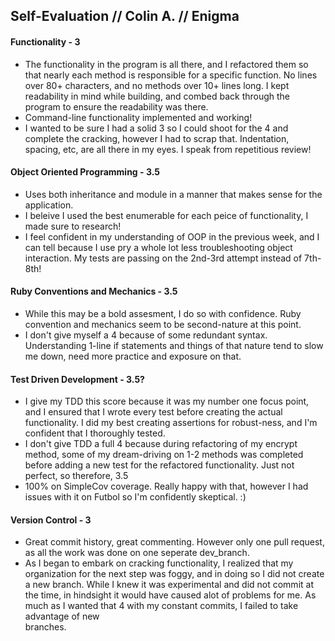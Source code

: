 ## Self-Evaluation // Colin A. // Enigma

#### Functionality - 3
- The functionality in the program is all there, and I refactored them so that nearly each method is responsible for a
 specific function. No lines over 80+ characters, and no methods over 10+ lines long. I kept readability in mind while 
 building, and combed back through the program to ensure the readability was there. 
- Command-line functionality implemented and working!
- I wanted to be sure I had a solid 3 so I could shoot for the 4 and complete the cracking, however I had to scrap that. Indentation, spacing, etc, are all there in my eyes. I speak from repetitious review!

#### Object Oriented Programming - 3.5
- Uses both inheritance and module in a manner that makes sense for the application.
- I beleive I used the best enumerable for each peice of functionality, I made sure to research!
- I feel confident in my understanding of OOP in the previous week, and I can tell because I use pry a whole lot less
 troubleshooting object interaction. My tests are passing on the 2nd-3rd attempt instead of 7th-8th!

#### Ruby Conventions and Mechanics - 3.5
- While this may be a bold assesment, I do so with confidence. Ruby convention and mechanics seem to be second-nature 
 at this point.
- I don't give myself a 4 because of some redundant syntax. Understanding 1-line if statements and things of that nature
 tend to slow me down, need more practice and exposure on that.

#### Test Driven Development - 3.5?
- I give my TDD this score because it was my number one focus point, and I ensured that I wrote every test before creating
 the actual functionality.  I did my best creating assertions for robust-ness, and I'm confident that I thoroughly tested.
- I don't give TDD a full 4 because during refactoring of my encrypt method, some of my dream-driving on 1-2 methods was
 completed before adding a new test for the refactored functionality. Just not perfect, so therefore, 3.5 
- 100% on SimpleCov coverage. Really happy with that, however I had issues with it on Futbol so I'm confidently skeptical. :)

#### Version Control - 3
- Great commit history, great commenting. However only one pull request, as all the work was done on one seperate dev_branch.
- As I began to embark on cracking functionality, I realized that my organization for the next step was foggy, and in doing so 
 I did not create a new branch. While I knew it was experimental and did not commit at the time, in hindsight it would have   caused alot of problems for me. As much as I wanted that 4 with my constant commits, I failed to take advantage of new  
 branches.

